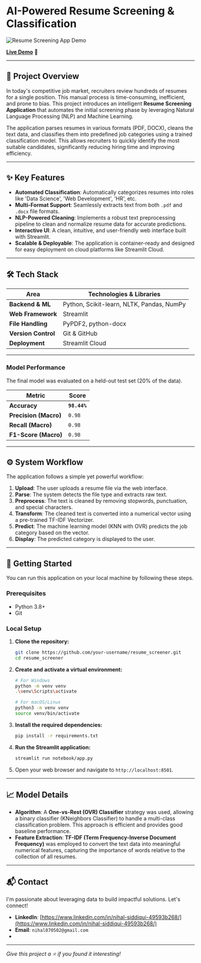 # AI-Powered Resume Screening & Classification

![Resume Screening App Demo](https://user-images.githubusercontent.com/your-username/your-repo/assets/demo.gif)


**[Live Demo](https://nihalsiddiqui7-resume-screener-notebookapp-f4ixv4.streamlit.app/)** 🚀

---

## 🎯 Project Overview

In today's competitive job market, recruiters review hundreds of resumes for a single position. This manual process is time-consuming, inefficient, and prone to bias. This project introduces an intelligent **Resume Screening Application** that automates the initial screening phase by leveraging Natural Language Processing (NLP) and Machine Learning.

The application parses resumes in various formats (PDF, DOCX), cleans the text data, and classifies them into predefined job categories using a trained classification model. This allows recruiters to quickly identify the most suitable candidates, significantly reducing hiring time and improving efficiency.

---

## ✨ Key Features

-   **Automated Classification**: Automatically categorizes resumes into roles like 'Data Science', 'Web Development', 'HR', etc.
-   **Multi-Format Support**: Seamlessly extracts text from both `.pdf` and `.docx` file formats.
-   **NLP-Powered Cleaning**: Implements a robust text preprocessing pipeline to clean and normalize resume data for accurate predictions.
-   **Interactive UI**: A clean, intuitive, and user-friendly web interface built with Streamlit.
-   **Scalable & Deployable**: The application is container-ready and designed for easy deployment on cloud platforms like Streamlit Cloud.

---

## 🛠️ Tech Stack

| Area                  | Technologies & Libraries                                     |
| --------------------- | ------------------------------------------------------------ |
| **Backend & ML**      | Python, Scikit-learn, NLTK, Pandas, NumPy                    |
| **Web Framework**     | Streamlit                                                    |
| **File Handling**     | PyPDF2, python-docx                                          |
| **Version Control**   | Git & GitHub                                                 |
| **Deployment**        | Streamlit Cloud                                              |

---
### Model Performance

The final model was evaluated on a held-out test set (20% of the data).

| Metric              | Score       |
| ------------------- | ----------- |
| **Accuracy**        | **`98.44%`** |
| **Precision (Macro)** | `0.98`      |
| **Recall (Macro)**    | `0.98`      |
| **F1-Score (Macro)**  | `0.98`      |

---

## ⚙️ System Workflow

The application follows a simple yet powerful workflow:

1.  **Upload**: The user uploads a resume file via the web interface.
2.  **Parse**: The system detects the file type and extracts raw text.
3.  **Preprocess**: The text is cleaned by removing stopwords, punctuation, and special characters.
4.  **Transform**: The cleaned text is converted into a numerical vector using a pre-trained TF-IDF Vectorizer.
5.  **Predict**: The machine learning model (KNN with OVR) predicts the job category based on the vector.
6.  **Display**: The predicted category is displayed to the user.

---

## 🚀 Getting Started

You can run this application on your local machine by following these steps.

### Prerequisites

-   Python 3.8+
-   Git

### Local Setup

1.  **Clone the repository:**
    ```bash
    git clone https://github.com/your-username/resume_screener.git
    cd resume_screener
    ```

2.  **Create and activate a virtual environment:**
    ```bash
    # For Windows
    python -m venv venv
    .\venv\Scripts\activate

    # For macOS/Linux
    python3 -m venv venv
    source venv/bin/activate
    ```

3.  **Install the required dependencies:**
    ```bash
    pip install -r requirements.txt
    ```

4.  **Run the Streamlit application:**
    ```bash
    streamlit run notebook/app.py
    ```

5.  Open your web browser and navigate to `http://localhost:8501`.

---

## 📈 Model Details

-   **Algorithm**: A **One-vs-Rest (OVR) Classifier** strategy was used, allowing a binary classifier (KNeighbors Classifier) to handle a multi-class classification problem. This approach is efficient and provides good baseline performance.
-   **Feature Extraction**: **TF-IDF (Term Frequency-Inverse Document Frequency)** was employed to convert the text data into meaningful numerical features, capturing the importance of words relative to the collection of all resumes.

---

## 📬 Contact

I'm passionate about leveraging data to build impactful solutions. Let's connect!

-   **LinkedIn**: [https://www.linkedin.com/in/nihal-siddiqui-49593b268/](https://www.linkedin.com/in/nihal-siddiqui-49593b268/)
-   **Email**: `nihal070502@gmail.com`
-   

---
*Give this project a ⭐ if you found it interesting!*
